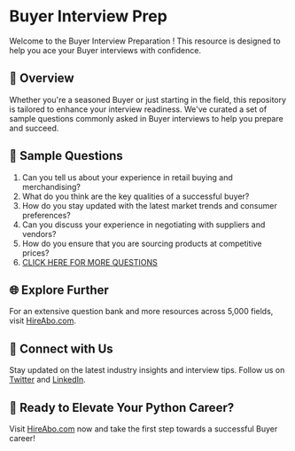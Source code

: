 # Buyer Interview Prep

Welcome to the Buyer Interview Preparation ! This resource is designed to help you ace your Buyer interviews with confidence.

## 🚀 Overview

Whether you're a seasoned Buyer or just starting in the field, this repository is tailored to enhance your interview readiness. We've curated a set of sample questions commonly asked in Buyer interviews to help you prepare and succeed.

## 📝 Sample Questions

1. Can you tell us about your experience in retail buying and merchandising?
2. What do you think are the key qualities of a successful buyer?
3. How do you stay updated with the latest market trends and consumer preferences?
4. Can you discuss your experience in negotiating with suppliers and vendors?
5. How do you ensure that you are sourcing products at competitive prices?
6. [CLICK HERE FOR MORE QUESTIONS](https://hireabo.com/job/22_3_8/Buyer)

## 🌐 Explore Further

For an extensive question bank and more resources across 5,000 fields, visit [HireAbo.com](https://www.hireabo.com).

## 📱 Connect with Us

Stay updated on the latest industry insights and interview tips. Follow us on [Twitter](https://twitter.com/hireabo) and [LinkedIn](https://www.linkedin.com/in/hire-abo-3609972a8/).

## 🚀 Ready to Elevate Your Python Career?

Visit [HireAbo.com](https://www.hireabo.com) now and take the first step towards a successful Buyer career!